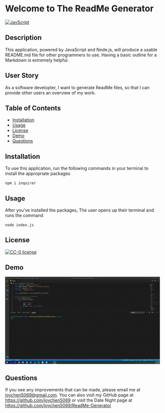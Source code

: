 # Welcome to The ReadMe Generator

[![JavScript](https://img.shields.io/badge/Made%20With-JavaScript-blue.svg)](https://shields.io/)  
  
## Description
  
This application, powered by JavaScript and Node.js, will produce a usable README.md file for other programmers to use. Having a basic outline for a Markdown is extremely helpful.

## User Story

As a software developter, I want to generate ReadMe files, so that I can provide other users an overview of my work. 

  
## Table of Contents
* [Installation](#installation)
* [Usage](#usage)
* [License](#license)
* [Demo](#demo)
* [Questions](#questions)

  
## Installation

To use this application, run the following commands in your terminal to install the appropriate packages

    npm i inquirer

## Usage 

After you've installed the packages, The user opens up their terminal and runs the command
   
    node index.js


## License
[![CC-0 license](https://img.shields.io/badge/License-CC--0-blue.svg)](https://creativecommons.org/licenses/by-nd/4.0) 

## Demo
![Demo](assets/ReadMe-Demo.gif)

## Questions
  
If you see any improvements that can be made, please email me at joychen5069@gmail.com. You can also visit my GitHub page at https://github.com/joychen5069 or visit the Date Night page at https://github.com/joychen5069/ReadMe-Generator

  